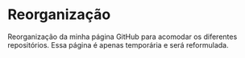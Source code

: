 # Reorganização
Reorganização da minha página GitHub para acomodar os diferentes repositórios. Essa página é apenas temporária e será reformulada.